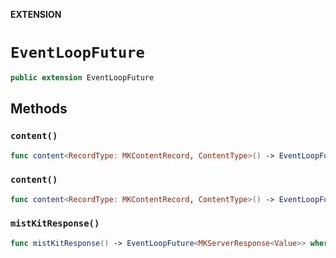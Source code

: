 **EXTENSION**

# `EventLoopFuture`
```swift
public extension EventLoopFuture
```

## Methods
### `content()`

```swift
func content<RecordType: MKContentRecord, ContentType>() -> EventLoopFuture<MKServerResponse<[ContentType]>> where Value == [RecordType], RecordType.ContentType == ContentType
```

### `content()`

```swift
func content<RecordType: MKContentRecord, ContentType>() -> EventLoopFuture<MKServerResponse<ModifiedRecordQueryContent<ContentType>>> where Value == ModifiedRecordQueryResult<RecordType>, RecordType.ContentType == ContentType
```

### `mistKitResponse()`

```swift
func mistKitResponse() -> EventLoopFuture<MKServerResponse<Value>> where Value: Decodable
```

